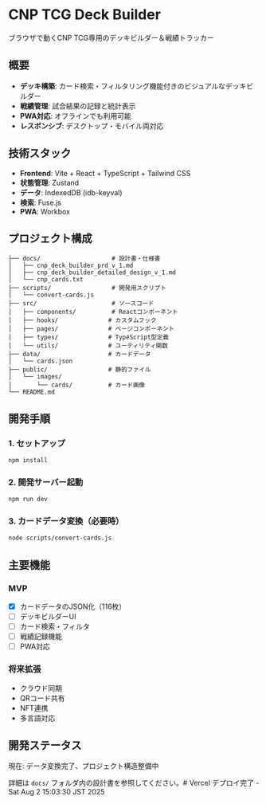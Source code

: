 # CNP TCG Deck Builder

ブラウザで動くCNP TCG専用のデッキビルダー＆戦績トラッカー

## 概要

- **デッキ構築**: カード検索・フィルタリング機能付きのビジュアルなデッキビルダー
- **戦績管理**: 試合結果の記録と統計表示
- **PWA対応**: オフラインでも利用可能
- **レスポンシブ**: デスクトップ・モバイル両対応

## 技術スタック

- **Frontend**: Vite + React + TypeScript + Tailwind CSS
- **状態管理**: Zustand
- **データ**: IndexedDB (idb-keyval)
- **検索**: Fuse.js
- **PWA**: Workbox

## プロジェクト構成

```
├── docs/                    # 設計書・仕様書
│   ├── cnp_deck_builder_prd_v_1.md
│   ├── cnp_deck_builder_detailed_design_v_1.md
│   └── cnp_cards.txt
├── scripts/                 # 開発用スクリプト
│   └── convert-cards.js
├── src/                     # ソースコード
│   ├── components/          # Reactコンポーネント
│   ├── hooks/              # カスタムフック
│   ├── pages/              # ページコンポーネント
│   ├── types/              # TypeScript型定義
│   └── utils/              # ユーティリティ関数
├── data/                   # カードデータ
│   └── cards.json
├── public/                 # 静的ファイル
│   └── images/
│       └── cards/          # カード画像
└── README.md
```

## 開発手順

### 1. セットアップ
```bash
npm install
```

### 2. 開発サーバー起動
```bash
npm run dev
```

### 3. カードデータ変換（必要時）
```bash
node scripts/convert-cards.js
```

## 主要機能

### MVP
- [x] カードデータのJSON化（116枚）
- [ ] デッキビルダーUI
- [ ] カード検索・フィルタ
- [ ] 戦績記録機能
- [ ] PWA対応

### 将来拡張
- クラウド同期
- QRコード共有
- NFT連携
- 多言語対応

## 開発ステータス

現在: データ変換完了、プロジェクト構造整備中

詳細は `docs/` フォルダ内の設計書を参照してください。# Vercel デプロイ完了 - Sat Aug  2 15:03:30 JST 2025
